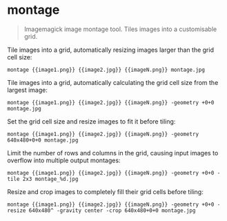 montage
=======

> Imagemagick image montage tool.
> Tiles images into a customisable grid.

Tile images into a grid, automatically resizing images larger than the grid cell size:

    montage {{image1.png}} {{image2.jpg}} {{imageN.png}} montage.jpg

Tile images into a grid, automatically calculating the grid cell size from the largest image:

    montage {{image1.png}} {{image2.jpg}} {{imageN.png}} -geometry +0+0 montage.jpg

Set the grid cell size and resize images to fit it before tiling:

    montage {{image1.png}} {{image2.jpg}} {{imageN.png}} -geometry 640x480+0+0 montage.jpg

Limit the number of rows and columns in the grid, causing input images to overflow into multiple output montages:

    montage {{image1.png}} {{image2.jpg}} {{imageN.png}} -geometry +0+0 -tile 2x3 montage_%d.jpg

Resize and crop images to completely fill their grid cells before tiling:

    montage {{image1.png}} {{image2.jpg}} {{imageN.png}} -geometry +0+0 -resize 640x480^ -gravity center -crop 640x480+0+0 montage.jpg
